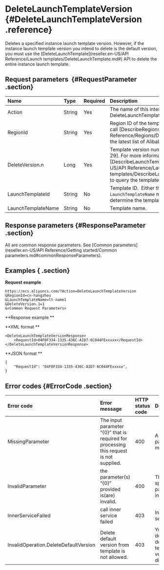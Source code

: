 # DeleteLaunchTemplateVersion {#DeleteLaunchTemplateVersion .reference}

Deletes a specified instance launch template version. However, if the instance launch template version you intend to delete is the default version, you must use the [DeleteLaunchTemplate](reseller.en-US/API Reference/Launch templates/DeleteLaunchTemplate.md#) API to delete the entire instance launch template. 

## Request parameters  {#RequestParameter .section}

|Name  |Type |Required|Description |
|:-----|:----|:-------|:-----------|
|Action |String |Yes |The name of this interface.  Value: DeleteLaunchTemplateVersion. |
|RegionId |String|Yes|Region ID of the template.  For more information, call [DescribeRegions](reseller.en-US/API Reference/Regions/DescribeRegions.md#) to view the latest list of Alibaba Cloud regions. |
|DeleteVersion.n |Long |Yes|Template version number. Value range of \`n\`: \[1, 29\]. For more information, call [DescribeLaunchTemplateVersions](reseller.en-US/API Reference/Launch templates/DescribeLaunchTemplateVersions.md#) to query the template version list.|
|LaunchTemplateId|String |No |Template ID.  Either the `LaunchTemplateId` or the `LaunchTemplateName` must be specified to determine the template.|
|LaunchTemplateName|String |No |Template name.|

## Response parameters {#ResponseParameter .section}

All are common response parameters. See [Common parameters](reseller.en-US/API Reference/Getting started/Common parameters.md#commonResponseParameters).

## Examples { .section}

**Request example** 

```
https://ecs.aliyuncs.com/?Action=DeleteLaunchTemplateVersion
&RegionId=cn-hangzhou
&LaunchTemplateName=lt-name1
&DeleteVersion.1=1
&<Common Request Parameters>
```

**Response example ** 

**XML format **

```
<DeleteLaunchTemplateVersionResponse>
    <RequestId>04F0F334-1335-436C-A1D7-6C044FExxxxx</RequestId>
</DeleteLaunchTemplateVersionResponse>
```

**JSON format ** 

```
{
    "RequestId": "04F0F334-1335-436C-A1D7-6C044FExxxxx",
}
```

## Error codes {#ErrorCode .section}

|Error code |Error message|HTTP status code |Description |
|:----------|:------------|:----------------|:-----------|
|MissingParameter|The input parameter “\{0\}” that is required for processing this request is not supplied.|400|A required parameter is missing.|
|InvalidParameter|the parameter\(s\) “\{0\}” provided is\(are\) invalid.|400 |The specified parameter is invalid.|
|InnerServiceFailed|call inner service failed|403 |Internal server error.|
|InvalidOperation.DeleteDefaultVersion|Delete default version from template is not allowed. |403 |You cannot delete the default template version directly.|


